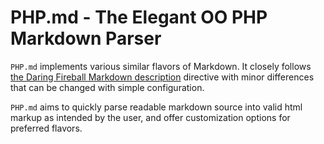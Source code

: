 # PHP.md - The Elegant OO PHP Markdown Parser

```PHP.md``` implements various similar flavors of Markdown.  It closely follows [the Daring Fireball Markdown description](http://daringfireball.net/projects/markdown/syntax)
directive with minor differences that can be changed with simple configuration.

```PHP.md``` aims to quickly parse readable markdown source into valid html markup as intended by the user, and offer customization options for preferred flavors.

